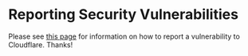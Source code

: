 # Reporting Security Vulnerabilities

Please see [this page](https://www.cloudflare.com/.well-known/security.txt) for information on how to report a vulnerability to Cloudflare. Thanks!